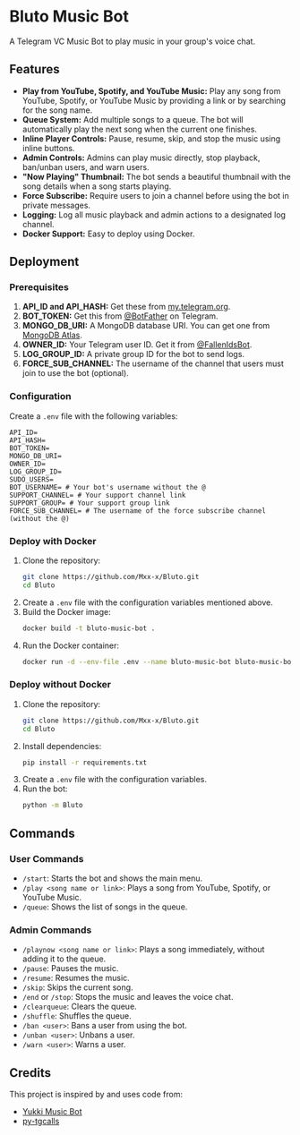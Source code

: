 # Bluto Music Bot

A Telegram VC Music Bot to play music in your group's voice chat.

## Features

- **Play from YouTube, Spotify, and YouTube Music:** Play any song from YouTube, Spotify, or YouTube Music by providing a link or by searching for the song name.
- **Queue System:** Add multiple songs to a queue. The bot will automatically play the next song when the current one finishes.
- **Inline Player Controls:** Pause, resume, skip, and stop the music using inline buttons.
- **Admin Controls:** Admins can play music directly, stop playback, ban/unban users, and warn users.
- **"Now Playing" Thumbnail:** The bot sends a beautiful thumbnail with the song details when a song starts playing.
- **Force Subscribe:** Require users to join a channel before using the bot in private messages.
- **Logging:** Log all music playback and admin actions to a designated log channel.
- **Docker Support:** Easy to deploy using Docker.

## Deployment

### Prerequisites

1.  **API_ID and API_HASH:** Get these from [my.telegram.org](https://my.telegram.org).
2.  **BOT_TOKEN:** Get this from [@BotFather](https://t.me/BotFather) on Telegram.
3.  **MONGO_DB_URI:** A MongoDB database URI. You can get one from [MongoDB Atlas](https://www.mongodb.com/cloud/atlas).
4.  **OWNER_ID:** Your Telegram user ID. Get it from [@FallenIdsBot](https://t.me/FallenIdsBot).
5.  **LOG_GROUP_ID:** A private group ID for the bot to send logs.
6.  **FORCE_SUB_CHANNEL:** The username of the channel that users must join to use the bot (optional).

### Configuration

Create a `.env` file with the following variables:

```
API_ID=
API_HASH=
BOT_TOKEN=
MONGO_DB_URI=
OWNER_ID=
LOG_GROUP_ID=
SUDO_USERS=
BOT_USERNAME= # Your bot's username without the @
SUPPORT_CHANNEL= # Your support channel link
SUPPORT_GROUP= # Your support group link
FORCE_SUB_CHANNEL= # The username of the force subscribe channel (without the @)
```

### Deploy with Docker

1.  Clone the repository:
    ```bash
    git clone https://github.com/Mxx-x/Bluto.git
    cd Bluto
    ```
2.  Create a `.env` file with the configuration variables mentioned above.
3.  Build the Docker image:
    ```bash
    docker build -t bluto-music-bot .
    ```
4.  Run the Docker container:
    ```bash
    docker run -d --env-file .env --name bluto-music-bot bluto-music-bot
    ```

### Deploy without Docker

1.  Clone the repository:
    ```bash
    git clone https://github.com/Mxx-x/Bluto.git
    cd Bluto
    ```
2.  Install dependencies:
    ```bash
    pip install -r requirements.txt
    ```
3.  Create a `.env` file with the configuration variables.
4.  Run the bot:
    ```bash
    python -m Bluto
    ```

## Commands

### User Commands
- `/start`: Starts the bot and shows the main menu.
- `/play <song name or link>`: Plays a song from YouTube, Spotify, or YouTube Music.
- `/queue`: Shows the list of songs in the queue.

### Admin Commands
- `/playnow <song name or link>`: Plays a song immediately, without adding it to the queue.
- `/pause`: Pauses the music.
- `/resume`: Resumes the music.
- `/skip`: Skips the current song.
- `/end` or `/stop`: Stops the music and leaves the voice chat.
- `/clearqueue`: Clears the queue.
- `/shuffle`: Shuffles the queue.
- `/ban <user>`: Bans a user from using the bot.
- `/unban <user>`: Unbans a user.
- `/warn <user>`: Warns a user.


## Credits

This project is inspired by and uses code from:
- [Yukki Music Bot](https://github.com/TeamYukki/YukkiMusicBot)
- [py-tgcalls](https://github.com/pytgcalls/pytgcalls)
